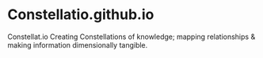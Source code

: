 # Constellatio.github.io
Constellat.io Creating Constellations of knowledge; mapping relationships & making information dimensionally tangible.

